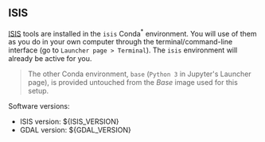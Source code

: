 ## ISIS

[ISIS]: https://isis.astrogeology.usgs.gov/

[ISIS][] tools are installed in the `isis` Conda<sup>*</sup> environment.
You will use of them as you do in your own computer through the
terminal/command-line interface (go to `Launcher page > Terminal`).
The `isis` environment will already be active for you.

> The other Conda environment, `base` (`Python 3` in Jupyter's Launcher page),
> is provided untouched from the *Base* image used for this setup.

Software versions:

- ISIS version: ${ISIS_VERSION}
- GDAL version: ${GDAL_VERSION}

